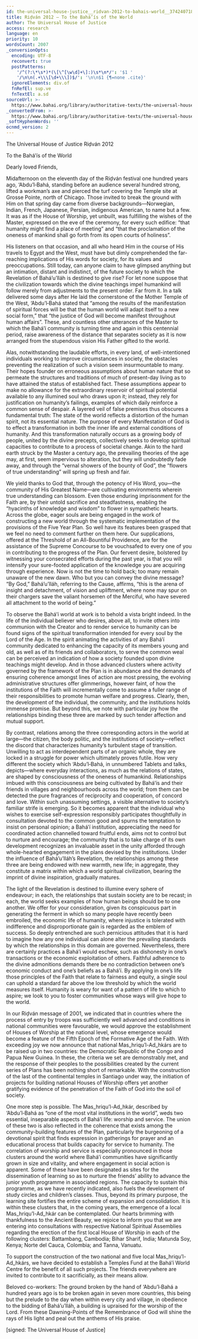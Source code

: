 ```yaml
---
id: the-universal-house-justice__ridvan-2012-to-bahais-world__3742407188__en
title: Riḍván 2012 – To the Bahá’ís of the World
author: The Universal House of Justice
access: research
language: en
priority: 10
wordsCount: 2007
_conversionOpts:
  encoding: UTF-8
  reconvert: true
  postPatterns:
    '/^(?:\*\s*)*(\[\^[\w\d]+\]:)\s*\n*/': '$1 '
    '/\n\n(.+\\\[\d+\\\])$/': '\n\n$1 {¶=none .cite}'
  ignoreElements: div.of
  fnRefEl: sup.ve
  fnTextEl: a.sd
sourceUrl: >-
  https://www.bahai.org/library/authoritative-texts/the-universal-house-of-justice/messages/20120421_001/20120421_001.xhtml
_convertedFrom: >-
  https://www.bahai.org/library/authoritative-texts/the-universal-house-of-justice/messages/20120421_001/20120421_001.xhtml
_softHyphenWords: ''
ocnmd_version: 2
---
```

The Universal House of Justice
Riḍván 2012

To the Bahá’ís of the World

Dearly loved Friends,

Midafternoon on the eleventh day of the Riḍván festival one hundred years ago, ‘Abdu’l‑Bahá, standing before an audience several hundred strong, lifted a workman’s axe and pierced the turf covering the Temple site at Grosse Pointe, north of Chicago. Those invited to break the ground with Him on that spring day came from diverse backgrounds—Norwegian, Indian, French, Japanese, Persian, indigenous American, to name but a few. It was as if the House of Worship, yet unbuilt, was fulfilling the wishes of the Master, expressed on the eve of the ceremony, for every such edifice: “that humanity might find a place of meeting” and “that the proclamation of the oneness of mankind shall go forth from its open courts of holiness”.

His listeners on that occasion, and all who heard Him in the course of His travels to Egypt and the West, must have but dimly comprehended the far-reaching implications of His words for society, for its values and preoccupations. Still today, can anyone claim to have glimpsed anything but an intimation, distant and indistinct, of the future society to which the Revelation of Bahá’u’lláh is destined to give rise? For let none suppose that the civilization towards which the divine teachings impel humankind will follow merely from adjustments to the present order. Far from it. In a talk delivered some days after He laid the cornerstone of the Mother Temple of the West, ‘Abdu’l‑Bahá stated that “among the results of the manifestation of spiritual forces will be that the human world will adapt itself to a new social form,” that “the justice of God will become manifest throughout human affairs”. These, and countless other utterances of the Master to which the Bahá’í community is turning time and again in this centennial period, raise awareness of the distance that separates society as it is now arranged from the stupendous vision His Father gifted to the world.

Alas, notwithstanding the laudable efforts, in every land, of well-intentioned individuals working to improve circumstances in society, the obstacles preventing the realization of such a vision seem insurmountable to many. Their hopes founder on erroneous assumptions about human nature that so permeate the structures and traditions of much of present-day living as to have attained the status of established fact. These assumptions appear to make no allowance for the extraordinary reservoir of spiritual potential available to any illumined soul who draws upon it; instead, they rely for justification on humanity’s failings, examples of which daily reinforce a common sense of despair. A layered veil of false premises thus obscures a fundamental truth: The state of the world reflects a distortion of the human spirit, not its essential nature. The purpose of every Manifestation of God is to effect a transformation in both the inner life and external conditions of humanity. And this transformation naturally occurs as a growing body of people, united by the divine precepts, collectively seeks to develop spiritual capacities to contribute to a process of societal change. Akin to the hard earth struck by the Master a century ago, the prevailing theories of the age may, at first, seem impervious to alteration, but they will undoubtedly fade away, and through the “vernal showers of the bounty of God”, the “flowers of true understanding” will spring up fresh and fair.

We yield thanks to God that, through the potency of His Word, you—the community of His Greatest Name—are cultivating environments wherein true understanding can blossom. Even those enduring imprisonment for the Faith are, by their untold sacrifice and steadfastness, enabling the “hyacinths of knowledge and wisdom” to flower in sympathetic hearts. Across the globe, eager souls are being engaged in the work of constructing a new world through the systematic implementation of the provisions of the Five Year Plan. So well have its features been grasped that we feel no need to comment further on them here. Our supplications, offered at the Threshold of an All-Bountiful Providence, are for the assistance of the Supreme Concourse to be vouchsafed to every one of you in contributing to the progress of the Plan. Our fervent desire, bolstered by witnessing your consecrated efforts during the past year, is that you will intensify your sure-footed application of the knowledge you are acquiring through experience. Now is not the time to hold back; too many remain unaware of the new dawn. Who but you can convey the divine message? “By God,” Bahá’u’lláh, referring to the Cause, affirms, “this is the arena of insight and detachment, of vision and upliftment, where none may spur on their chargers save the valiant horsemen of the Merciful, who have severed all attachment to the world of being.”

To observe the Bahá’í world at work is to behold a vista bright indeed. In the life of the individual believer who desires, above all, to invite others into communion with the Creator and to render service to humanity can be found signs of the spiritual transformation intended for every soul by the Lord of the Age. In the spirit animating the activities of any Bahá’í community dedicated to enhancing the capacity of its members young and old, as well as of its friends and collaborators, to serve the common weal can be perceived an indication of how a society founded upon divine teachings might develop. And in those advanced clusters where activity governed by the framework of the Plan is in abundance and the demands of ensuring coherence amongst lines of action are most pressing, the evolving administrative structures offer glimmerings, however faint, of how the institutions of the Faith will incrementally come to assume a fuller range of their responsibilities to promote human welfare and progress. Clearly, then, the development of the individual, the community, and the institutions holds immense promise. But beyond this, we note with particular joy how the relationships binding these three are marked by such tender affection and mutual support.

By contrast, relations among the three corresponding actors in the world at large—the citizen, the body politic, and the institutions of society—reflect the discord that characterizes humanity’s turbulent stage of transition. Unwilling to act as interdependent parts of an organic whole, they are locked in a struggle for power which ultimately proves futile. How very different the society which ‘Abdu’l‑Bahá, in unnumbered Tablets and talks, depicts—where everyday interactions, as much as the relations of states, are shaped by consciousness of the oneness of humankind. Relationships imbued with this consciousness are being cultivated by Bahá’ís and their friends in villages and neighbourhoods across the world; from them can be detected the pure fragrances of reciprocity and cooperation, of concord and love. Within such unassuming settings, a visible alternative to society’s familiar strife is emerging. So it becomes apparent that the individual who wishes to exercise self-expression responsibly participates thoughtfully in consultation devoted to the common good and spurns the temptation to insist on personal opinion; a Bahá’í institution, appreciating the need for coordinated action channelled toward fruitful ends, aims not to control but to nurture and encourage; the community that is to take charge of its own development recognizes an invaluable asset in the unity afforded through whole-hearted engagement in the plans devised by the institutions. Under the influence of Bahá’u’lláh’s Revelation, the relationships among these three are being endowed with new warmth, new life; in aggregate, they constitute a matrix within which a world spiritual civilization, bearing the imprint of divine inspiration, gradually matures.

The light of the Revelation is destined to illumine every sphere of endeavour; in each, the relationships that sustain society are to be recast; in each, the world seeks examples of how human beings should be to one another. We offer for your consideration, given its conspicuous part in generating the ferment in which so many people have recently been embroiled, the economic life of humanity, where injustice is tolerated with indifference and disproportionate gain is regarded as the emblem of success. So deeply entrenched are such pernicious attitudes that it is hard to imagine how any one individual can alone alter the prevailing standards by which the relationships in this domain are governed. Nevertheless, there are certainly practices a Bahá’í would eschew, such as dishonesty in one’s transactions or the economic exploitation of others. Faithful adherence to the divine admonitions demands there be no contradiction between one’s economic conduct and one’s beliefs as a Bahá’í. By applying in one’s life those principles of the Faith that relate to fairness and equity, a single soul can uphold a standard far above the low threshold by which the world measures itself. Humanity is weary for want of a pattern of life to which to aspire; we look to you to foster communities whose ways will give hope to the world.

In our Riḍván message of 2001, we indicated that in countries where the process of entry by troops was sufficiently well advanced and conditions in national communities were favourable, we would approve the establishment of Houses of Worship at the national level, whose emergence would become a feature of the Fifth Epoch of the Formative Age of the Faith. With exceeding joy we now announce that national Mas_hriqu’l-Ad_hkárs are to be raised up in two countries: the Democratic Republic of the Congo and Papua New Guinea. In these, the criteria we set are demonstrably met, and the response of their peoples to the possibilities created by the current series of Plans has been nothing short of remarkable. With the construction of the last of the continental temples in Santiago under way, the initiation of projects for building national Houses of Worship offers yet another gratifying evidence of the penetration of the Faith of God into the soil of society.

One more step is possible. The Mas_hriqu’l-Ad_hkár, described by ‘Abdu’l‑Bahá as “one of the most vital institutions in the world”, weds two essential, inseparable aspects of Bahá’í life: worship and service. The union of these two is also reflected in the coherence that exists among the community-building features of the Plan, particularly the burgeoning of a devotional spirit that finds expression in gatherings for prayer and an educational process that builds capacity for service to humanity. The correlation of worship and service is especially pronounced in those clusters around the world where Bahá’í communities have significantly grown in size and vitality, and where engagement in social action is apparent. Some of these have been designated as sites for the dissemination of learning so as to nurture the friends’ ability to advance the junior youth programme in associated regions. The capacity to sustain this programme, as we have recently indicated, also fuels the development of study circles and children’s classes. Thus, beyond its primary purpose, the learning site fortifies the entire scheme of expansion and consolidation. It is within these clusters that, in the coming years, the emergence of a local Mas_hriqu’l-Ad_hkár can be contemplated. Our hearts brimming with thankfulness to the Ancient Beauty, we rejoice to inform you that we are entering into consultations with respective National Spiritual Assemblies regarding the erection of the first local House of Worship in each of the following clusters: Battambang, Cambodia; Bihar Sharif, India; Matunda Soy, Kenya; Norte del Cauca, Colombia; and Tanna, Vanuatu.

To support the construction of the two national and five local Mas_hriqu’l-Ad_hkárs, we have decided to establish a Temples Fund at the Bahá’í World Centre for the benefit of all such projects. The friends everywhere are invited to contribute to it sacrificially, as their means allow.

Beloved co-workers: The ground broken by the hand of ‘Abdu’l‑Bahá a hundred years ago is to be broken again in seven more countries, this being but the prelude to the day when within every city and village, in obedience to the bidding of Bahá’u’lláh, a building is upraised for the worship of the Lord. From these Dawning-Points of the Remembrance of God will shine the rays of His light and peal out the anthems of His praise.

\[signed: The Universal House of Justice\]
